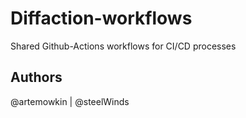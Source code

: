 # Diffaction-workflows
Shared Github-Actions workflows for CI/CD processes

## Authors
@artemowkin | @steelWinds
